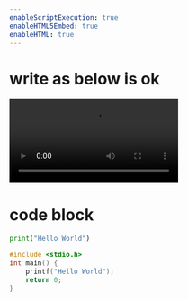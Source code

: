 ```yaml
---
enableScriptExecution: true
enableHTML5Embed: true
enableHTML: true
---
```


# write as below is ok

<video controls>
  <source src="videodemo.mp4" type="video/mp4">
  Your browser does not support the video tag.
</video>

# code block

```python {cmd=true}
print("Hello World")
```

```C {cmd=true}
#include <stdio.h>
int main() {
    printf("Hello World");
    return 0;
}
```

```java {cmd=true}

```